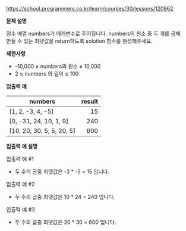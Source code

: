 https://school.programmers.co.kr/learn/courses/30/lessons/120862

**문제 설명**

정수 배열 numbers가 매개변수로 주어집니다. numbers의 원소 중 두 개를 곱해 <br> 
만들 수 있는 최댓값을 return하도록 solution 함수를 완성해주세요.

**제한사항**

- -10,000 ≤ numbers의 원소 ≤ 10,000
- 2 ≤ numbers 의 길이 ≤ 100

**입출력 예**

| numbers                   | 	result |
|---------------------------|--------:|
| [1, 2, -3, 4, -5]         |     	15 |
| [0, -31, 24, 10, 1, 9]    |    	240 |
| [10, 20, 30, 5, 5, 20, 5] |    	600 |

**입출력 예 설명**

입출력 예 #1

- 두 수의 곱중 최댓값은 -3 * -5 = 15 입니다.

입출력 예 #2

- 두 수의 곱중 최댓값은 10 * 24 = 240 입니다.

입출력 예 #3

- 두 수의 곱중 최댓값은 20 * 30 = 600 입니다.